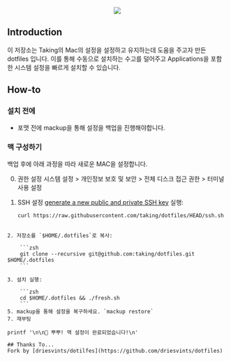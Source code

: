 <p align="center"><img src="art/banner-2x.png"></p>

## Introduction

이 저장소는 Taking의 Mac의 설정을 설정하고 유지하는데 도움을 주고자 만든 dotfiles 입니다. 이를 통해 수동으로 설치하는 수고를 덜어주고 Applications을 포함한 시스템 설정을 빠르게 설치할 수 있습니다.

## How-to

### 설치 전에

- 포맷 전에 mackup을 통해 설정을 백업을 진행해야합니다.

### 맥 구성하기

백업 후에 아래 과정을 따라 새로운 MAC을 설정합니다.

0. 권한 설정
    시스템 설정 > 개인정보 보호 및 보안 > 전체 디스크 접근 권한 > 터미널 사용 설정

1. SSH 설정
    [generate a new public and private SSH key](https://docs.github.com/en/github/authenticating-to-github/generating-a-new-ssh-key-and-adding-it-to-the-ssh-agent) 실행:

    ```zsh
    curl https://raw.githubusercontent.com/taking/dotfiles/HEAD/ssh.sh | sh -s "taking@duck.com"
```

2. 저장소를 `$HOME/.dotfiles`로 복사:

    ```zsh
    git clone --recursive git@github.com:taking/dotfiles.git $HOME/.dotfiles
    ```

3. 설치 실행:

    ```zsh
    cd $HOME/.dotfiles && ./fresh.sh
    ```
5. mackup을 통해 설정을 복구하세요. `mackup restore`
7. 재부팅

printf '\n\n🎉 뿌뿌! 맥 설정이 완료되었습니다!\n'

## Thanks To...
Fork by [driesvints/dotilfes](https://github.com/driesvints/dotfiles)